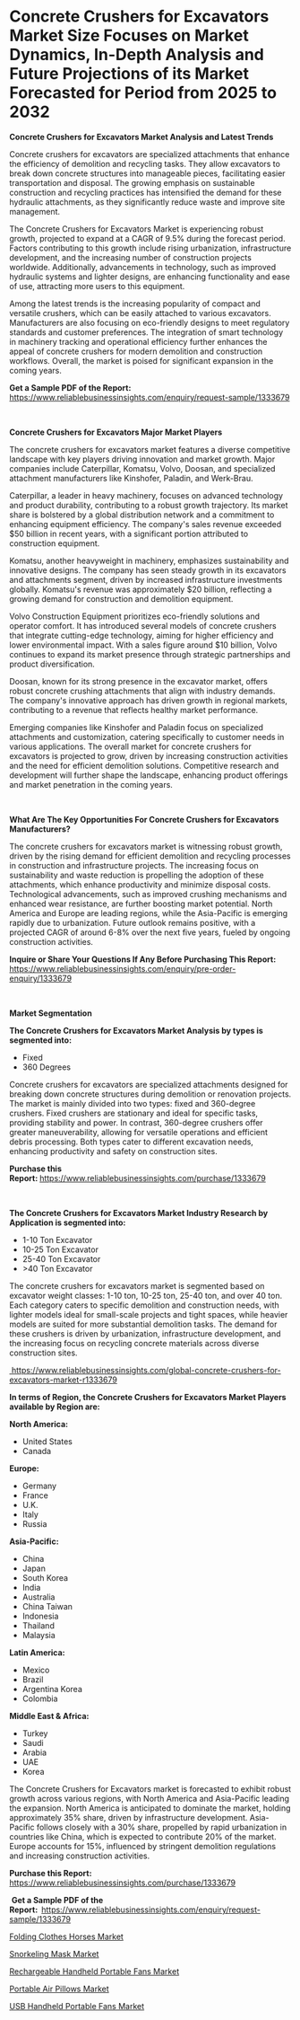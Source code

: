 <p><h1>Concrete Crushers for Excavators Market Size Focuses on Market Dynamics, In-Depth Analysis and Future Projections of its Market Forecasted for Period from 2025 to 2032</h1></p><p><strong>Concrete Crushers for Excavators Market Analysis and Latest Trends</strong></p>
<p><p>Concrete crushers for excavators are specialized attachments that enhance the efficiency of demolition and recycling tasks. They allow excavators to break down concrete structures into manageable pieces, facilitating easier transportation and disposal. The growing emphasis on sustainable construction and recycling practices has intensified the demand for these hydraulic attachments, as they significantly reduce waste and improve site management.</p><p>The Concrete Crushers for Excavators Market is experiencing robust growth, projected to expand at a CAGR of 9.5% during the forecast period. Factors contributing to this growth include rising urbanization, infrastructure development, and the increasing number of construction projects worldwide. Additionally, advancements in technology, such as improved hydraulic systems and lighter designs, are enhancing functionality and ease of use, attracting more users to this equipment.</p><p>Among the latest trends is the increasing popularity of compact and versatile crushers, which can be easily attached to various excavators. Manufacturers are also focusing on eco-friendly designs to meet regulatory standards and customer preferences. The integration of smart technology in machinery tracking and operational efficiency further enhances the appeal of concrete crushers for modern demolition and construction workflows. Overall, the market is poised for significant expansion in the coming years.</p></p>
<p><strong>Get a Sample PDF of the Report:&nbsp;</strong> <a href="https://www.reliablebusinessinsights.com/enquiry/request-sample/1333679?utm_campaign=1091&utm_medium=2&utm_source=Github&utm_content=ia&utm_term=24032025&utm_id=concrete-crushers-for-excavators">https://www.reliablebusinessinsights.com/enquiry/request-sample/1333679</a></p>
<p>&nbsp;</p>
<p><strong>Concrete Crushers for Excavators Major Market Players</strong></p>
<p><p>The concrete crushers for excavators market features a diverse competitive landscape with key players driving innovation and market growth. Major companies include Caterpillar, Komatsu, Volvo, Doosan, and specialized attachment manufacturers like Kinshofer, Paladin, and Werk-Brau.</p><p>Caterpillar, a leader in heavy machinery, focuses on advanced technology and product durability, contributing to a robust growth trajectory. Its market share is bolstered by a global distribution network and a commitment to enhancing equipment efficiency. The company's sales revenue exceeded $50 billion in recent years, with a significant portion attributed to construction equipment.</p><p>Komatsu, another heavyweight in machinery, emphasizes sustainability and innovative designs. The company has seen steady growth in its excavators and attachments segment, driven by increased infrastructure investments globally. Komatsu's revenue was approximately $20 billion, reflecting a growing demand for construction and demolition equipment.</p><p>Volvo Construction Equipment prioritizes eco-friendly solutions and operator comfort. It has introduced several models of concrete crushers that integrate cutting-edge technology, aiming for higher efficiency and lower environmental impact. With a sales figure around $10 billion, Volvo continues to expand its market presence through strategic partnerships and product diversification.</p><p>Doosan, known for its strong presence in the excavator market, offers robust concrete crushing attachments that align with industry demands. The company's innovative approach has driven growth in regional markets, contributing to a revenue that reflects healthy market performance.</p><p>Emerging companies like Kinshofer and Paladin focus on specialized attachments and customization, catering specifically to customer needs in various applications. The overall market for concrete crushers for excavators is projected to grow, driven by increasing construction activities and the need for efficient demolition solutions. Competitive research and development will further shape the landscape, enhancing product offerings and market penetration in the coming years.</p></p>
<p>&nbsp;</p>
<p><strong>What Are The Key Opportunities For Concrete Crushers for Excavators Manufacturers?</strong></p>
<p><p>The concrete crushers for excavators market is witnessing robust growth, driven by the rising demand for efficient demolition and recycling processes in construction and infrastructure projects. The increasing focus on sustainability and waste reduction is propelling the adoption of these attachments, which enhance productivity and minimize disposal costs. Technological advancements, such as improved crushing mechanisms and enhanced wear resistance, are further boosting market potential. North America and Europe are leading regions, while the Asia-Pacific is emerging rapidly due to urbanization. Future outlook remains positive, with a projected CAGR of around 6-8% over the next five years, fueled by ongoing construction activities.</p></p>
<p><strong>Inquire or Share Your Questions If Any Before Purchasing This Report:</strong> <a href="https://www.reliablebusinessinsights.com/enquiry/pre-order-enquiry/1333679?utm_campaign=1091&utm_medium=2&utm_source=Github&utm_content=ia&utm_term=24032025&utm_id=concrete-crushers-for-excavators">https://www.reliablebusinessinsights.com/enquiry/pre-order-enquiry/1333679</a></p>
<p>&nbsp;</p>
<p><strong>Market Segmentation</strong></p>
<p><strong>The Concrete Crushers for Excavators Market Analysis by types is segmented into:</strong></p>
<p><ul><li>Fixed</li><li>360 Degrees</li></ul></p>
<p><p>Concrete crushers for excavators are specialized attachments designed for breaking down concrete structures during demolition or renovation projects. The market is mainly divided into two types: fixed and 360-degree crushers. Fixed crushers are stationary and ideal for specific tasks, providing stability and power. In contrast, 360-degree crushers offer greater maneuverability, allowing for versatile operations and efficient debris processing. Both types cater to different excavation needs, enhancing productivity and safety on construction sites.</p></p>
<p><strong>Purchase this Report:&nbsp;</strong><a href="https://www.reliablebusinessinsights.com/purchase/1333679?utm_campaign=1091&utm_medium=2&utm_source=Github&utm_content=ia&utm_term=24032025&utm_id=concrete-crushers-for-excavators">https://www.reliablebusinessinsights.com/purchase/1333679</a></p>
<p>&nbsp;</p>
<p><strong>The Concrete Crushers for Excavators Market Industry Research by Application is segmented into:</strong></p>
<p><ul><li>1-10 Ton Excavator</li><li>10-25 Ton Excavator</li><li>25-40 Ton Excavator</li><li>>40 Ton Excavator</li></ul></p>
<p><p>The concrete crushers for excavators market is segmented based on excavator weight classes: 1-10 ton, 10-25 ton, 25-40 ton, and over 40 ton. Each category caters to specific demolition and construction needs, with lighter models ideal for small-scale projects and tight spaces, while heavier models are suited for more substantial demolition tasks. The demand for these crushers is driven by urbanization, infrastructure development, and the increasing focus on recycling concrete materials across diverse construction sites.</p></p>
<p><a href="https://www.reliablebusinessinsights.com/global-concrete-crushers-for-excavators-market-r1333679?utm_campaign=1091&utm_medium=2&utm_source=Github&utm_content=ia&utm_term=24032025&utm_id=concrete-crushers-for-excavators">&nbsp;https://www.reliablebusinessinsights.com/global-concrete-crushers-for-excavators-market-r1333679</a></p>
<p><strong>In terms of Region, the Concrete Crushers for Excavators Market Players available by Region are:</strong></p>
<p>
    <p> <strong> North America: </strong>
        <ul>
            <li>United States</li>
            <li>Canada</li>
        </ul>
        </p> 
    <p> <strong> Europe: </strong>
        <ul>
            <li>Germany</li>
            <li>France</li>
            <li>U.K.</li>
            <li>Italy</li>
            <li>Russia</li>
        </ul>
        </p> 
    <p> <strong> Asia-Pacific: </strong>
        <ul>
            <li>China</li>
            <li>Japan</li>
            <li>South Korea</li>
            <li>India</li>
            <li>Australia</li>
            <li>China Taiwan</li>
            <li>Indonesia</li>
            <li>Thailand</li>
            <li>Malaysia</li>
        </ul>
        </p> 
    <p> <strong> Latin America: </strong>
        <ul>
            <li>Mexico</li>
            <li>Brazil</li>
            <li>Argentina Korea</li>
            <li>Colombia</li>
        </ul>
        </p> 
    <p> <strong> Middle East & Africa: </strong>
        <ul>
            <li>Turkey</li>
            <li>Saudi</li>
            <li>Arabia</li>
            <li>UAE</li>
            <li>Korea</li>
        </ul>
    </p>
    </p>
<p><p>The Concrete Crushers for Excavators market is forecasted to exhibit robust growth across various regions, with North America and Asia-Pacific leading the expansion. North America is anticipated to dominate the market, holding approximately 35% share, driven by infrastructure development. Asia-Pacific follows closely with a 30% share, propelled by rapid urbanization in countries like China, which is expected to contribute 20% of the market. Europe accounts for 15%, influenced by stringent demolition regulations and increasing construction activities.</p></p>
<p><strong>Purchase this Report: </strong><a href="https://www.reliablebusinessinsights.com/purchase/1333679?utm_campaign=1091&utm_medium=2&utm_source=Github&utm_content=ia&utm_term=24032025&utm_id=concrete-crushers-for-excavators">https://www.reliablebusinessinsights.com/purchase/1333679</a></p>
<p>&nbsp;<strong>Get a Sample PDF of the Report:&nbsp;&nbsp;</strong><a href="https://www.reliablebusinessinsights.com/enquiry/request-sample/1333679?utm_campaign=1091&utm_medium=2&utm_source=Github&utm_content=ia&utm_term=24032025&utm_id=concrete-crushers-for-excavators">https://www.reliablebusinessinsights.com/enquiry/request-sample/1333679</a></p>
<p><strong></strong></p>
<p><p><a href="https://github.com/sivyerloucks/Market-Research-Report-List-1/blob/main/folding-clothes-horses-market.md?utm_campaign=1091&utm_medium=2&utm_source=Github&utm_content=ia&utm_term=24032025&utm_id=concrete-crushers-for-excavators">Folding Clothes Horses Market</a></p><p><a href="https://github.com/safatabhee/Market-Research-Report-List-1/blob/main/snorkeling-mask-market.md?utm_campaign=1091&utm_medium=2&utm_source=Github&utm_content=ia&utm_term=24032025&utm_id=concrete-crushers-for-excavators">Snorkeling Mask Market</a></p><p><a href="https://github.com/tamerlgwilt/Market-Research-Report-List-1/blob/main/rechargeable-handheld-portable-fans-market.md?utm_campaign=1091&utm_medium=2&utm_source=Github&utm_content=ia&utm_term=24032025&utm_id=concrete-crushers-for-excavators">Rechargeable Handheld Portable Fans Market</a></p><p><a href="https://github.com/rwanjamiul/Market-Research-Report-List-1/blob/main/portable-air-pillows-market.md?utm_campaign=1091&utm_medium=2&utm_source=Github&utm_content=ia&utm_term=24032025&utm_id=concrete-crushers-for-excavators">Portable Air Pillows Market</a></p><p><a href="https://github.com/gorbaicodaro/Market-Research-Report-List-1/blob/main/usb-handheld-portable-fans-market.md?utm_campaign=1091&utm_medium=2&utm_source=Github&utm_content=ia&utm_term=24032025&utm_id=concrete-crushers-for-excavators">USB Handheld Portable Fans Market</a></p></p>